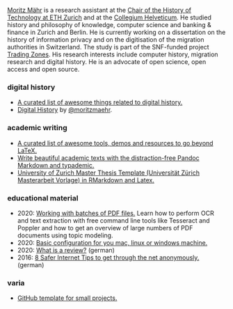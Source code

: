 [Moritz Mähr](https://moritzmaehr.ch/) is a research assistant at the [Chair of the History of Technology at ETH Zurich](https://www.tg.ethz.ch/en/people/details/moritz-maehr/) and at the [Collegium Helveticum](https://collegium.ethz.ch/en/about-us/staff/moritz-maehr/). He studied history and philosophy of knowledge, computer science and banking & finance in Zurich and Berlin. He is currently working on a dissertation on the history of information privacy and on the digitisation of the migration authorities in Switzerland. The study is part of the SNF-funded project [Trading Zones](http://p3.snf.ch/project-188795). His research interests include computer history, migration research and digital history. He is an advocate of open science, open access and open source.

### digital history

- [A curated list of awesome things related to digital history.](https://maehr.github.io/awesome-digital-history/)
- [Digital History](https://twitter.com/i/lists/1180808829984022529) by [@moritzmaehr](https://twitter.com/moritzmaehr).

### academic writing

- [A curated list of awesome tools, demos and resources to go beyond LaTeX.](https://writing-resources.github.io/awesome-scientific-writing/)
- [Write beautiful academic texts with the distraction-free Pandoc Markdown and typademic.](https://github.com/maehr/academic-pandoc-template)
- [University of Zurich Master Thesis Template (Universität Zürich Masterarbeit Vorlage) in RMarkdown and Latex.](https://github.com/maehr/uzh-ma-thesis)

### educational material

- 2020: [Working with batches of PDF files.](https://doi.org/10.46430/phen0088) Learn how to perform OCR and text extraction with free command line tools like Tesseract and Poppler and how to get an overview of large numbers of PDF documents using topic modeling.
- 2020: [Basic configuration for you mac, linux or windows machine.](https://moritzmaehr.ch/tag/basic-configuration/)
- 2020: [What is a review?](https://maehr.github.io/2020FS-UZH-600-009a-Schreibuebung/#/) (german)
- 2016: [8 Safer Internet Tips to get through the net anonymously.](https://daslamm.ch/8-safer-internet-tipps-um-anonym-durchs-netz-zu-kommen/) (german)

### varia

- [GitHub template for small projects.](https://github.com/maehr/github-template)
